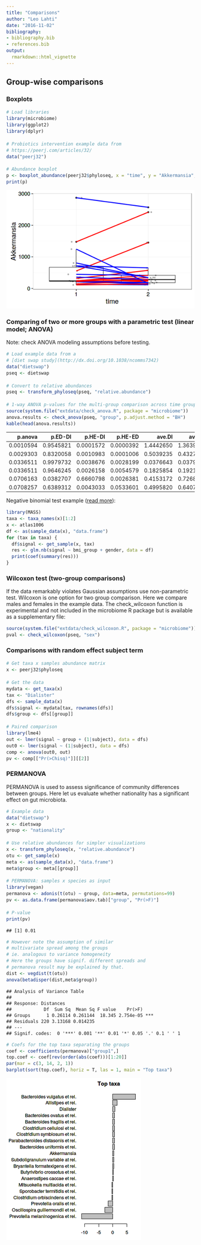 ```yaml
---
title: "Comparisons"
author: "Leo Lahti"
date: "2016-11-02"
bibliography: 
- bibliography.bib
- references.bib
output: 
  rmarkdown::html_vignette
---
```

<!--
  %\VignetteEngine{knitr::rmarkdown}
  %\VignetteIndexEntry{microbiome tutorial - comparisons}
  %\usepackage[utf8]{inputenc}
  %\VignetteEncoding{UTF-8}  
-->

## Group-wise comparisons


### Boxplots


```r
# Load libraries
library(microbiome)
library(ggplot2)
library(dplyr)

# Probiotics intervention example data from
# https://peerj.com/articles/32/
data("peerj32")

# Abundance boxplot
p <- boxplot_abundance(peerj32$phyloseq, x = "time", y = "Akkermansia", line = "subject", color = "gender")
print(p)
```

![plot of chunk boxplot-example](figure/boxplot-example-1.png)


### Comparing of two or more groups with a parametric test (linear model; ANOVA)

Note: check ANOVA modeling assumptions before testing. 


```r
# Load example data from a 
# [diet swap study](http://dx.doi.org/10.1038/ncomms7342)
data("dietswap")
pseq <- dietswap

# Convert to relative abundances
pseq <- transform_phyloseq(pseq, "relative.abundance")

# 1-way ANOVA p-values for the multi-group comparison across time groups
source(system.file("extdata/check_anova.R", package = "microbiome"))
anova.results <- check_anova(pseq, "group", p.adjust.method = "BH")
kable(head(anova.results))
```



|   p.anova|   p.ED-DI|   p.HE-DI|   p.HE-ED|    ave.DI|    ave.ED|    ave.HE|
|---------:|---------:|---------:|---------:|---------:|---------:|---------:|
| 0.0010594| 0.9545821| 0.0001572| 0.0000392| 1.4442650| 1.3639240| 2.5845650|
| 0.0029303| 0.8320058| 0.0010983| 0.0001006| 0.5039235| 0.4327322| 0.9486485|
| 0.0336511| 0.9979732| 0.0038676| 0.0028199| 0.0376643| 0.0379573| 0.0219853|
| 0.0336511| 0.9646245| 0.0026158| 0.0054579| 0.1825854| 0.1921543| 0.3084474|
| 0.0706163| 0.0382707| 0.6660798| 0.0026381| 0.4153172| 0.7268781| 0.3066399|
| 0.0708257| 0.6389312| 0.0043033| 0.0533601| 0.4995820| 0.6407194| 1.0016500|


Negative binomial test example ([read more](http://www.ats.ucla.edu/stat/r/dae/nbreg.htm)):


```r
library(MASS)
taxa <- taxa_names(x)[1:2]
x <- atlas1006
df <- as(sample_data(x), "data.frame")
for (tax in taxa) {
  df$signal <- get_sample(x, tax)
  res <- glm.nb(signal ~ bmi_group + gender, data = df)
  print(coef(summary(res)))
}
```

### Wilcoxon test (two-group comparisons)

If the data remarkably violates Gaussian assumptions use
non-parametric test. Wilcoxon is one option for two group
comparison. Here we compare males and females in the example data. The
check_wilcoxon function is experimental and not included in the
microbiome R package but is available as a supplementary file:


```r
source(system.file("extdata/check_wilcoxon.R", package = "microbiome"))
pval <- check_wilcoxon(pseq, "sex")
```


### Comparisons with random effect subject term


```r
# Get taxa x samples abundance matrix
x <- peerj32$phyloseq

# Get the data
mydata <- get_taxa(x)
tax <- "Dialister"
dfs <- sample_data(x)
dfs$signal <- mydata[tax, rownames(dfs)]
dfs$group <- dfs[[group]]

# Paired comparison
library(lme4)
out <- lmer(signal ~ group + (1|subject), data = dfs)
out0 <- lmer(signal ~ (1|subject), data = dfs)
comp <- anova(out0, out)
pv <- comp[["Pr(>Chisq)"]][[2]]
```

### PERMANOVA

PERMANOVA is used to assess significance of community differences between groups. Here let us evaluate whether nationality has a significant effect on gut microbiota.


```r
# Example data
data("dietswap")
x <- dietswap
group <- "nationality"

# Use relative abundances for simpler visualizations
x <- transform_phyloseq(x, "relative.abundance")
otu <- get_sample(x)
meta <- as(sample_data(x), "data.frame")
meta$group <- meta[[group]]

# PERMANOVA: samples x species as input
library(vegan)
permanova <- adonis(t(otu) ~ group, data=meta, permutations=99)
pv <- as.data.frame(permanova$aov.tab)["group", "Pr(>F)"]

# P-value
print(pv)
```

```
## [1] 0.01
```

```r
# However note the assumption of similar
# multivariate spread among the groups
# ie. analogous to variance homogeneity
# Here the groups have signif. different spreads and
# permanova result may be explained by that.
dist <- vegdist(t(otu))
anova(betadisper(dist,meta$group))
```

```
## Analysis of Variance Table
## 
## Response: Distances
##            Df  Sum Sq  Mean Sq F value    Pr(>F)    
## Groups      1 0.26114 0.261144  18.345 2.754e-05 ***
## Residuals 220 3.13168 0.014235                      
## ---
## Signif. codes:  0 '***' 0.001 '**' 0.01 '*' 0.05 '.' 0.1 ' ' 1
```

```r
# Coefs for the top taxa separating the groups
coef <- coefficients(permanova)["group1",]
top.coef <- coef[rev(order(abs(coef)))[1:20]]
par(mar = c(3, 14, 2, 1))
barplot(sort(top.coef), horiz = T, las = 1, main = "Top taxa")
```

![plot of chunk comparisons-permanova](figure/comparisons-permanova-1.png)

